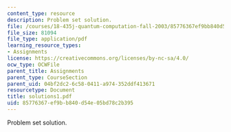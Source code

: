 ```yaml
---
content_type: resource
description: Problem set solution.
file: /courses/18-435j-quantum-computation-fall-2003/85776367ef9bb840d54e05bd78c2b395_solutions1.pdf
file_size: 81094
file_type: application/pdf
learning_resource_types:
- Assignments
license: https://creativecommons.org/licenses/by-nc-sa/4.0/
ocw_type: OCWFile
parent_title: Assignments
parent_type: CourseSection
parent_uid: 04bf2dc2-6c58-0411-a974-352ddf413671
resourcetype: Document
title: solutions1.pdf
uid: 85776367-ef9b-b840-d54e-05bd78c2b395
---
```

Problem set solution.
